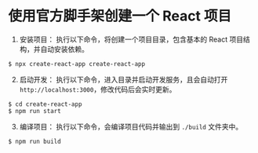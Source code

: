 # 使用官方脚手架创建一个 React 项目

1. 安装项目： 执行以下命令，将创建一个项目目录，包含基本的 React 项目结构，并自动安装依赖。

```shell
$ npx create-react-app create-react-app
```

2. 启动开发： 执行以下命令，进入目录并启动开发服务，且会自动打开 `http://localhost:3000`，修改代码后会实时更新。

```shell
$ cd create-react-app
$ npm run start
```

3. 编译项目： 执行以下命令，会编译项目代码并输出到 `./build` 文件夹中。

```shell
$ npm run build
```
